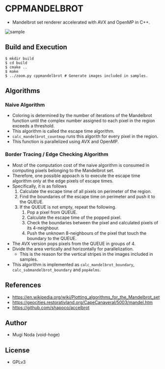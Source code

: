 # CPPMANDELBROT
- Mandelbrot set renderer accelerated with AVX and OpenMP in C++.

![sample](samples/mandelbrot.gif)

## Build and Execution
```
$ mkdir build
$ cd build
$ cmake ..
$ make
$ ../zoom.py cppmandelbrot # Generate images included in samples.
```

## Algorithms
### Naive Algorithm
- Coloring is determined by the number of iterations of the Mandelbrot function until the complex number assigned to each pixel in the region exceeds a threshold.
- This algorithm is called the escape time algorithm.
- `calc_mandelbrot_countmap` runs this algorith for every pixel in the region.
- This function is parallelized using AVX and OpenMP.

### Border Tracing / Edge Checking Algorithm
- Most of the computation cost of the naive algorithm is consumed in computing pixels belonging to the Mandelbrot set.
- Therefore, one possible appoach is to execute the escape time algorithm only at the edge pixels of escape times.
- Specifically, it is as follows
  1. Calculate the escape time of all pixels on perimeter of the region.
  2. Find the boundaries of the escape time on perimeter and push it to the QUEUE.
  3. If the QUEUE is not empty, repeat the following.
	 1. Pop a pixel from QUEUE.
	 2. Calculate the escape time of the popped pixel.
	 3. Check the boundaries between the pixel and calculated pixels of its 4-neighbour.
	 4. Push the unknown 8-neighbours of the pixel that touch the boundary to the QUEUE.
- The AVX version pops pixels from the QUEUE in groups of 4.
- Divide the area vertically and horizontally for parallelization.
  - This is the reason for the vertical stripes in the images included in samples.
- This algorithm is implemented as `calc_mandelbrot_boundary`, `calc_submandelbrot_boundary` and `pop4elms`.

## References
- https://en.wikipedia.org/wiki/Plotting_algorithms_for_the_Mandelbrot_set
- https://geocities.restorativland.org/CapeCanaveral/5003/mandel.htm
- https://github.com/shapoco/accelbrot

## Author
- Mugi Noda (void-hoge)

## License
- GPLv3
